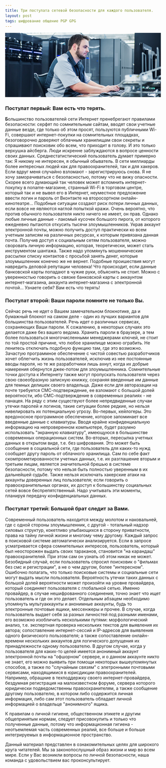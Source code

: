 ```yaml
---
title: Три постулата сетевой безопасности для каждого пользователя.
layout: post
tags: шифрование общение PGP GPG
---
```


![encryption](/images/paranoids-network-administator.png)

### Постулат первый: Вам есть что терять.
<b class="bukvica">Б</b>ольшинство пользователей сети Интернет пренебрегают правилами безопасности: серфят по сомнительным сайтам, вводят свои учетные данные везде, где только об этом просят, пользуются публичными Wi-Fi, совершают интернет-покупки на сомнительных площадках, безоговорочно доверяют облачным хранилищам свои секреты и спрашивают поисковик обо всем, что приходит в голову. И это только верхушка айсберга.
Люди искренне заблуждаются в вопросе ценности своих данных. Среднестатистический пользователь думает примерно так: Я никому не интересен, я обычный обыватель. В сети миллиарды более интересных людей как для правоохранителей, так и для хакеров. Если вдруг меня случайно взломают - зарегистрируюсь снова. Я не хочу заморачиваться с безопасностью, потому что не вижу опасности.
Скорее всего думающий так человек может вспомнить интернет-покупку в noname-магазине, странный Wi-Fi в торговом центре, который так и не вывел его в Интернет, неуместное предложение ввести логин и пароль от Вконтакте на второсортном онлайн-кинотеатре... Подобные ситуации создают риск потери личных данных, если вовсе не являются наглой попыткой кражи.
Очень вероятно, что против обычного пользователя никто ничего не имеет, он прав. Однако любые личные данные - лакомый кусочек большого пирога, от которого ежедневно пытаются откусить тысячи злоумышленников. Украв аккаунт электронной почты, можно получить доступ практически ко всем учетным записям на различных ресурсах, к которым привязана данная почта. Получив доступ к социальным сетям пользователя, можно своровать личную информацию, которая, теоретически, может стать инструментом шантажа. Также надо упомянуть мошеннические рассылки списку контактов с просьбой занять денег, которые злоумышленник конечно же не вернет. Подобные проишествия могут навредить деловой репутации человека! Что происходит, если данные банковской карты попадают в чужие руки, объяснять не стоит.
Можно с уверенностью говорить о связке банковской карты с аккаунтом интернет-магазина, аккаунта интернет-магазина с электронной почтой... Узнаете себя? Вам есть что терять!

### Постулат второй: Ваши пароли помните не только Вы.
Сейчас речь не идет о Вашем замечательном блокнотике, да и бумажный блокнот на самом деле - один из лучших вариантов для большинства пользователей. Речь идет о различных сервисах, сохраняющих Ваши пароли. К сожалению, в некоторых случаях это делается даже без вашего ведома. Хранить пароли в браузере, а тем более пользоваться многочисленными менеджерами ключей, не стоит по той простой причине, что любое хранилище можно ограбить. Не ленитесь отключать подобную функцию там, где это возможно. Зачастую программное обеспечение с чистой совестью разработчиков хочет облегчить жизнь пользователей, исключив из нее постоянные вводы пароля, но те же разработчики лишь ахнут, когда их добрые намерения обернутся джек-потом для злоумышленника. Сомнительные точки доступа к Интернету также могут пропускать пользователя через свою своеобразную записную книжку, сохраняя введенные им данные для темных делишек своего владельца.
Даже если для авторазации на почте требуется СМС-подтверждение, ее взломают с большой долей вероятности, ибо СМС-подтверждение в современных реалиях - не панацея.
На ряду с этим существуют более непредвиденные случаи утечки паролей и логинов, такие ситуации более редкие, но нельзя нивелировать их потенциальную угрозу. Во-первых, кейлогеры. Это вредоносное программное обеспечение, которое запоминает все введенные данные с клавиатуры. Вводя крайне конфиденциальную информацию на непроверенном компьютере, будет разумно использовать "экранную клавиатуру", имеющуюся в большинстве современных операционных систем. Во-вторых, пересылка учетных данных в открытом виде, т.е. без шифрования. Это может быть сообщение в социальной сети, где пользователь для каких-то нужд сообщает другу пароль от облачного хранилища. Сам по себе факт скомпрометированности учетных данных, т.е. их разглашение вторым и третьим лицам, является значительной брешью  в системе безопасности, потому что нельзя быть полностью уверенным в их дальнейшей судьбе. Также нельзя исключать хакерские атаки на аккаунты доверенных лиц пользователя; если говорить о правоохранительных органах, их доступ к большинству социальных сетей вовсе беспрепятственный. Надо учитывать эти моменты, планируя передачу конфиденциальных данных.

### Постулат третий: Большой брат следит за Вами.
Современный пользователь находится между молотом и наковальней, где с одной стороны злоумышленник, с другой - тотальный надзор силовых структур, кокетливо улыбающихся в сторону приватности, права на тайну личной жизни и многому чему другому. 
Каждый запрос в поисковой системе автоматически анализируется. Если в запросе усматривается сфера сомнительных интересов, пользователь, который был неосторожен выдать своих тараканов, становится "на карандаш" правоохранителей. При этом сам он узнать об этом никак не может. Безобидный случай, если пользователь спросил поисковик о "фильмах без смс и регистрации", а не о чем другом, более "интересном".
Ошибочно полагать, что только поисковые системы и социальные сети могут выдать мысли пользователя. Вероятность утечки таких данных с большой долей вероятности может произойти на уровне провайдера, который соединяет пользователя с глобальной сетью. Именно провайдер, в случае нешифрованного соединения, точно знает что ищет пользователь и где он это делает.
Отдельным абзацем необходимо упомянуть мультуаккаунты и анонимные аккаунты, будь то электронные почтовые ящики, мессенжеры и прочее. В случае, когда пользователь выдает себя за разных личностей под разными именами, его возможно изобличить несколькими путями: морфологический анализ, т.е. экспертная проверка нескольких текстов для выявления их автора; сопоставление интернет-сессий и IP-адресов для выявления одного физического пользователя; а также сопоставление онлайн-времени нескольких аккаунтов для логического допущения их принадлежности одному пользователю. В другом случае, когда у пользователя для каких-то целей имеется анонимный аккаунт электронной почты на "офшорном" сервере, и о данном аккаунте никто не знает, его можно выявить при помощи некоторых вышеупомянутых способов, а также по "случайным связям" с элетронными почтовыми сервисами, находящимися в юрисдикции правоохранителей. Например, обращние в техподдержку своего интернет-провайдера, бездумная регистрация на малоизвестном форуме, сервера которого юридически подведомственны правоохранителям, а также сообщение другому пользователю, в котором либо содержится личная информация, либо сам этот пользователь обладает личной информацией о владельце "анонимного" ящика. 

К правилам о личной гигиене, общественном этикете и другим общепринятым нормам, следует присовокупить и только что полученные данные, потому что информационная гигиена - неотъемлемая часть современных реалий, все больше и больше интегрируемых в информационное пространство.

Данный материал представлен в ознакомительных целях для широкого круга читателей. Мы за законопослушный образ жизни и мир во всем мире. Если у Вас возникли вопросы по личной безопасности, наша команда с удовольствием вас проконсультирует.
